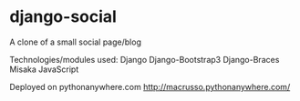 # django-social
A clone of a small social page/blog

Technologies/modules used:
Django
Django-Bootstrap3
Django-Braces
Misaka
JavaScript

Deployed on pythonanywhere.com
http://macrusso.pythonanywhere.com/
